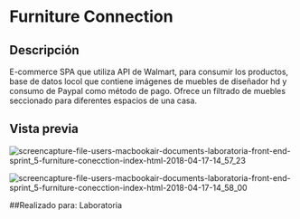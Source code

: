 # Furniture Connection

## Descripción
E-commerce SPA que utiliza API de Walmart, para consumir los productos, base de datos locol que contiene imágenes de muebles de diseñador hd y consumo de Paypal como método de pago.
Ofrece un filtrado de muebles seccionado para diferentes espacios de una casa.

## Vista previa

![screencapture-file-users-macbookair-documents-laboratoria-front-end-sprint_5-furniture-conecction-index-html-2018-04-17-14_57_23](https://user-images.githubusercontent.com/32860406/38893541-34cbc810-4250-11e8-8a21-53c588d0f044.png)

![screencapture-file-users-macbookair-documents-laboratoria-front-end-sprint_5-furniture-conecction-index-html-2018-04-17-14_58_00](https://user-images.githubusercontent.com/32860406/38893539-31bc2296-4250-11e8-9a12-845cbfba7902.png)

##Realizado para:
Laboratoria
